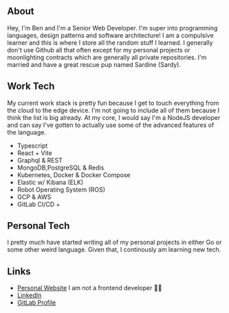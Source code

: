 ## About

Hey, I'm Ben and I'm a Senior Web Developer. I'm super into programming languages, design patterns and software architecture! I am a compulsive learner and this is where I store all the random stuff I learned. I generally don't use Github all that often except for my personal projects or moonlighting contracts which are generally all private repositories. I'm married and have a great rescue pup named Sardine (Sardy).

## Work Tech

My current work stack is pretty fun because I get to touch everything from the cloud to the edge device. I'm not going to include all of them because I think the list is big already. At my core, I would say I'm a NodeJS developer and can say I've gotten to actually use some of the advanced features of the language.

- Typescript
- React + Vite
- Graphql & REST
- MongoDB,PostgreSQL & Redis
- Kubernetes, Docker & Docker Compose
- Elastic w/ Kibana (ELK)
- Robot Operating System (ROS)
- GCP & AWS
- GitLab CI/CD +

## Personal Tech

I pretty much have started writing all of my personal projects in either Go or some other weird language. Given that, I continously am learning new tech.

## Links

- [Personal Website](https://www.ben-hodge.com) I am not a frontend developer 👨‍🎨
- [LinkedIn](https://www.linkedin.com/in/benjamin-a-hodge/)
- [GitLab Profile](https://gitlab.com/benhodge_plusone)
